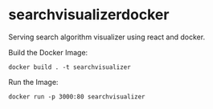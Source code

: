 # searchvisualizerdocker
Serving search algorithm visualizer using react and docker.

Build the Docker Image:
```
docker build . -t searchvisualizer
```

Run the Image:
```
docker run -p 3000:80 searchvisualizer
```
